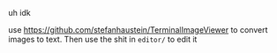 uh idk

use https://github.com/stefanhaustein/TerminalImageViewer to convert images to text. Then use the shit in `editor/` to edit it 

